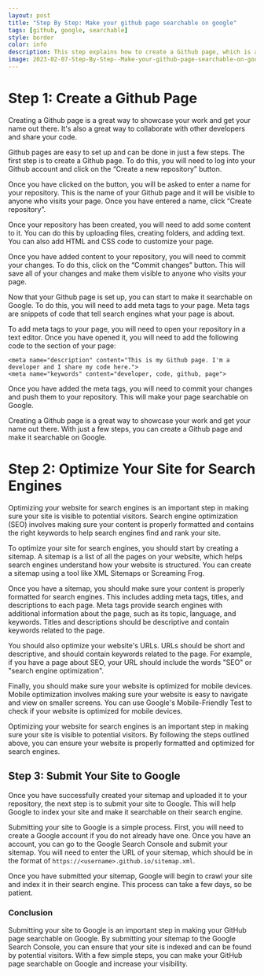 ```yaml
---
layout: post
title: "Step By Step: Make your github page searchable on google"
tags: [github, google, searchable]
style: border
color: info
description: This step explains how to create a Github page, which is a website hosted by Github that can be used to showcase projects and other information.
image: 2023-02-07-Step-By-Step--Make-your-github-page-searchable-on-google.jpg
---
```

# Step 1: Create a Github Page

Creating a Github page is a great way to showcase your work and get your name out there. It's also a great way to collaborate with other developers and share your code.

Github pages are easy to set up and can be done in just a few steps. The first step is to create a Github page. To do this, you will need to log into your Github account and click on the “Create a new repository” button.

Once you have clicked on the button, you will be asked to enter a name for your repository. This is the name of your Github page and it will be visible to anyone who visits your page. Once you have entered a name, click “Create repository”.

Once your repository has been created, you will need to add some content to it. You can do this by uploading files, creating folders, and adding text. You can also add HTML and CSS code to customize your page.

Once you have added content to your repository, you will need to commit your changes. To do this, click on the “Commit changes” button. This will save all of your changes and make them visible to anyone who visits your page.

Now that your Github page is set up, you can start to make it searchable on Google. To do this, you will need to add meta tags to your page. Meta tags are snippets of code that tell search engines what your page is about.

To add meta tags to your page, you will need to open your repository in a text editor. Once you have opened it, you will need to add the following code to the <head> section of your page:

```
<meta name="description" content="This is my Github page. I'm a developer and I share my code here.">
<meta name="keywords" content="developer, code, github, page">
```

Once you have added the meta tags, you will need to commit your changes and push them to your repository. This will make your page searchable on Google.

Creating a Github page is a great way to showcase your work and get your name out there. With just a few steps, you can create a Github page and make it searchable on Google.
# Step 2: Optimize Your Site for Search Engines

Optimizing your website for search engines is an important step in making sure your site is visible to potential visitors. Search engine optimization (SEO) involves making sure your content is properly formatted and contains the right keywords to help search engines find and rank your site.

To optimize your site for search engines, you should start by creating a sitemap. A sitemap is a list of all the pages on your website, which helps search engines understand how your website is structured. You can create a sitemap using a tool like XML Sitemaps or Screaming Frog.

Once you have a sitemap, you should make sure your content is properly formatted for search engines. This includes adding meta tags, titles, and descriptions to each page. Meta tags provide search engines with additional information about the page, such as its topic, language, and keywords. Titles and descriptions should be descriptive and contain keywords related to the page.

You should also optimize your website's URLs. URLs should be short and descriptive, and should contain keywords related to the page. For example, if you have a page about SEO, your URL should include the words "SEO" or "search engine optimization".

Finally, you should make sure your website is optimized for mobile devices. Mobile optimization involves making sure your website is easy to navigate and view on smaller screens. You can use Google's Mobile-Friendly Test to check if your website is optimized for mobile devices.

Optimizing your website for search engines is an important step in making sure your site is visible to potential visitors. By following the steps outlined above, you can ensure your website is properly formatted and optimized for search engines.
## Step 3: Submit Your Site to Google

Once you have successfully created your sitemap and uploaded it to your repository, the next step is to submit your site to Google. This will help Google to index your site and make it searchable on their search engine. 

Submitting your site to Google is a simple process. First, you will need to create a Google account if you do not already have one. Once you have an account, you can go to the Google Search Console and submit your sitemap. You will need to enter the URL of your sitemap, which should be in the format of `https://<username>.github.io/sitemap.xml`. 

Once you have submitted your sitemap, Google will begin to crawl your site and index it in their search engine. This process can take a few days, so be patient.

### Conclusion

Submitting your site to Google is an important step in making your GitHub page searchable on Google. By submitting your sitemap to the Google Search Console, you can ensure that your site is indexed and can be found by potential visitors. With a few simple steps, you can make your GitHub page searchable on Google and increase your visibility.
